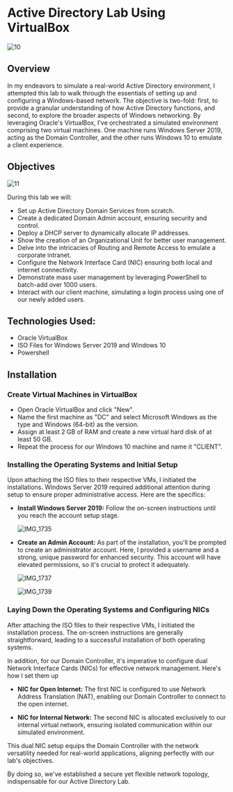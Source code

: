 # Active Directory Lab Using VirtualBox

![10](https://github.com/AmiliaSalva/ActiveDirectoryLab/assets/132176058/dcbbd122-9cf7-42af-9513-841eb780f96f)


## Overview

In my endeavors to simulate a real-world Active Directory environment, I attempted this lab to walk through the essentials of setting up and configuring a Windows-based network. The objective is two-fold: first, to provide a granular understanding of how Active Directory functions, and second, to explore the broader aspects of Windows networking. By leveraging Oracle's VirtualBox, I've orchestrated a simulated environment comprising two virtual machines. One machine runs Windows Server 2019, acting as the Domain Controller, and the other runs Windows 10 to emulate a client experience.

## Objectives

![11](https://github.com/AmiliaSalva/ActiveDirectoryLab/assets/132176058/77004a99-0187-4cf5-8bf4-0ecfc373c4ec)

During this lab we will:

- Set up Active Directory Domain Services from scratch.
- Create a dedicated Domain Admin account, ensuring security and control.
- Deploy a DHCP server to dynamically allocate IP addresses.
- Show the creation of an Organizational Unit for better user management.
- Delve into the intricacies of Routing and Remote Access to emulate a corporate intranet.
- Configure the Network Interface Card (NIC) ensuring both local and internet connectivity.
- Demonstrate mass user management by leveraging PowerShell to batch-add over 1000 users.
- Interact with our client machine, simulating a login process using one of our newly added users.

## Technologies Used:

- Oracle VirtualBox
- ISO Files for Windows Server 2019 and Windows 10
- Powershell

## Installation

### Create Virtual Machines in VirtualBox

- Open Oracle VirtualBox and click "New".
- Name the first machine as "DC" and select Microsoft Windows as the type and Windows (64-bit) as the version.
- Assign at least 2 GB of RAM and create a new virtual hard disk of at least 50 GB.
- Repeat the process for our Windows 10 machine and name it "CLIENT".

### Installing the Operating Systems and Initial Setup

Upon attaching the ISO files to their respective VMs, I initiated the installations. Windows Server 2019 required additional attention during setup to ensure proper administrative access. Here are the specifics:

- **Install Windows Server 2019:** Follow the on-screen instructions until you reach the account setup stage.
  
  ![IMG_1735](https://github.com/AmiliaSalva/ActiveDirectoryLab/assets/132176058/9ddc81f9-b45e-4b8c-ba31-9aa044cf92ba)
  
- **Create an Admin Account:** As part of the installation, you'll be prompted to create an administrator account. Here, I provided a username and a strong, unique password for enhanced security. This account will have elevated permissions, so it's crucial to protect it adequately.

  ![IMG_1737](https://github.com/AmiliaSalva/ActiveDirectoryLab/assets/132176058/67547c2b-797c-4ca2-b4d1-b1a71897ad13)

  ![IMG_1739](https://github.com/AmiliaSalva/ActiveDirectoryLab/assets/132176058/4d16f5ae-3b6c-4ca8-be5a-ff8476ba66b4)

### Laying Down the Operating Systems and Configuring NICs

After attaching the ISO files to their respective VMs, I initiated the installation process. The on-screen instructions are generally straightforward, leading to a successful installation of both operating systems.

In addition, for our Domain Controller, it's imperative to configure dual Network Interface Cards (NICs) for effective network management. Here's how I set them up

- **NIC for Open Internet:** The first NIC is configured to use Network Address Translation (NAT), enabling our Domain Controller to connect to the open internet.
  
- **NIC for Internal Network:** The second NIC is allocated exclusively to our internal virtual network, ensuring isolated communication within our simulated environment.

This dual NIC setup equips the Domain Controller with the network versatility needed for real-world applications, aligning perfectly with our lab's objectives. 

By doing so, we've established a secure yet flexible network topology, indispensable for our Active Directory Lab.




  
